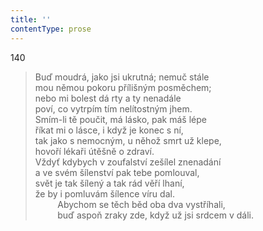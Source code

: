 ```yaml
---
title: ''
contentType: prose
---
```


140

> Buď moudrá, jako jsi ukrutná; nemuč stále  
> mou němou pokoru přílišným posměchem;  
> nebo mi bolest dá rty a ty nenadále  
> poví, co vytrpím tím nelítostným jhem.  
> Smím-li tě poučit, má lásko, pak máš lépe  
> říkat mi o lásce, i když je konec s ní,  
> tak jako s nemocným, u něhož smrt už klepe,  
> hovoří lékaři útěšně o zdraví.  
> Vždyť kdybych v zoufalství zešílel znenadání  
> a ve svém šílenství pak tebe pomlouval,  
> svět je tak šílený a tak rád věří lhaní,  
> že by i pomluvám šílence víru dal.  
>          Abychom se těch běd oba dva vystříhali,  
>          buď aspoň zraky zde, když už jsi srdcem v dáli.
